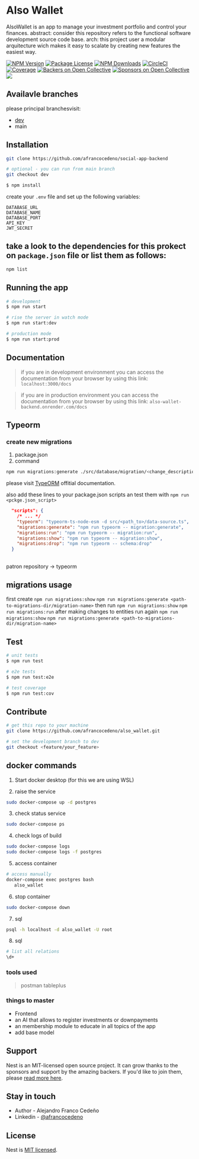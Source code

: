 <p align="left">
  <h1>Also Wallet</h1> 
AlsoWallet is an app to manage your investment portfolio and control your finances. abstract: consider this repository refers to the functional software development source code base. arch: this project user a modular arquitecture wich makes it easy to scalate by creating new features the easiest way.
</p>
<p align="left">
  <a href="https://www.npmjs.com/~nestjscore" target="_blank"><img src="https://img.shields.io/npm/v/@nestjs/core.svg" alt="NPM Version" /></a>
  <a href="https://www.npmjs.com/~nestjscore" target="_blank"><img src="https://img.shields.io/npm/l/@nestjs/core.svg" alt="Package License" /></a>
  <a href="https://www.npmjs.com/~nestjscore" target="_blank"><img src="https://img.shields.io/npm/dm/@nestjs/common.svg" alt="NPM Downloads" /></a>
  <a href="https://dl.circleci.com/status-badge/redirect/circleci/FJkq4GGBwCQAatFishFpVx/S1oCP4hiuw5Mwq4y1kmZHa/tree/main" target="_blank"><img src="https://dl.circleci.com/status-badge/img/circleci/FJkq4GGBwCQAatFishFpVx/S1oCP4hiuw5Mwq4y1kmZHa/tree/main.svg?style=svg" alt="CircleCI" /></a>
  <a href="https://coveralls.io/github/afrancocedeno/also_wallet?branch=main" target="_blank"><img src="https://coveralls.io/repos/github/afrancocedeno/also_wallet/badge.svg?branch=main" alt="Coverage" /></a>
  <a href="https://opencollective.com/tambienlatino#backer" target="_blank"><img src="https://opencollective.com/tambienlatino/backers/badge.svg" alt="Backers on Open Collective" /></a>
  <a href="https://opencollective.com/tambienlatino#sponsor" target="_blank"><img src="https://opencollective.com/tambienlatino/sponsors/badge.svg" alt="Sponsors on Open Collective" /></a>
  <a href="https://paypal.me/afrancocedeno?country.x=CO&locale.x=es_XC" target="_blank"><img src="https://img.shields.io/badge/Donate-PayPal-ff3f59.svg"/></a>

</p>

## Availavle branches
please principal branchesvisit: 
- [dev](https://github.com/afrancocedeno/also_wallet/tree/dev)
- main

## Installation

```bash
git clone https://github.com/afrancocedeno/social-app-backend
```

```bash
# optional - you can run from main branch
git checkout dev
```

```bash
$ npm install
```

create your `.env` file and set up the following variables:
```
DATABASE_URL
DATABASE_NAME
DATABASE_PORT
API_KEY
JWT_SECRET
```

## take a look to the dependencies for this prokect on `package.json` file or list them as follows:
```bash
npm list
```

## Running the app

```bash
# development
$ npm run start

# rise the server in watch mode
$ npm run start:dev

# production mode
$ npm run start:prod
```

## Documentation

> if you are in development environment you can access the documentation from your browser by using this link:
`localhost:3000/docs`

> if you are in production environment you can access the documentation from your browser by using this link:
`also-wallet-backend.onrender.com/docs`



## Typeorm

### create new migrations
1. package.json
2. command
```bash
npm run migrations:generate ./src/database/migration/<change_description_name>
```

please visit [TypeORM](https://typeorm.io/migrations#how-migrations-work) offitial documentation.

also add these lines to your package.json scripts an test them with `npm run <pckge.json_script>`
```json
  "scripts": {
    /* ... */
    "typeorm": "typeorm-ts-node-esm -d src/<path_to>/data-source.ts",
    "migrations:generate": "npm run typeorm -- migration:generate",
    "migrations:run": "npm run typeorm -- migration:run",
    "migrations:show": "npm run typeorm -- migration:show",
    "migrations:drop": "npm run typeorm -- schema:drop"
  }
```

##
patron repository  -> typeorm


## migrations usage
first create
```npm run migrations:show```
```npm run migrations:generate <path-to-migrations-dir/migration-name>```
then run
```npm run migrations:show```
```npm run migrations:run```
after making changes to entities run again
```npm run migrations:show```
```npm run migrations:generate <path-to-migrations-dir/migration-name>```

## Test
```bash
# unit tests
$ npm run test

# e2e tests
$ npm run test:e2e

# test coverage
$ npm run test:cov
```

## Contribute

```bash
# get this repo to your machine
git clone https://github.com/afrancocedeno/also_wallet.git
```

```bash
# set the development branch to dev
git checkout <feature/your_feature>
```

## docker commands

1. Start docker desktop (for this we are using WSL)

2. raise the service
```bash
sudo docker-compose up -d postgres
```

3. check status service
```bash
sudo docker-compose ps
```

4. check logs of build
```bash
sudo docker-compose logs
sudo docker-compose logs -f postgres
```

5. access container
```bash
# access manually
docker-compose exec postgres bash
   also_wallet
```

6. stop container
```bash
sudo docker-compose down
```

7. sql
```bash
psql -h localhost -d also_wallet -U root
```

8. sql
```bash
# list all relations
\d+
```

### tools used
> postman
> tableplus

### things to master

- Frontend
- an AI that allows to register investments or downpayments
- an membership module to educate in all topics of the app
- add base model

## Support

Nest is an MIT-licensed open source project. It can grow thanks to the sponsors and support by the amazing backers. If you'd like to join them, please [read more here](https://docs.nestjs.com/support).

## Stay in touch

- Author - Alejandro Franco Cedeño
- Linkedin - [@afrancocedeno](https://www.linkedin.com/in/afrancocedeno/)

## License

Nest is [MIT licensed](LICENSE).

